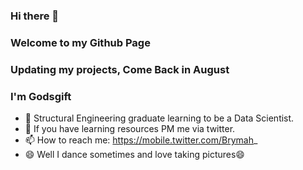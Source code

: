 ### Hi there 👋
### Welcome to my Github Page
### Updating my projects, Come Back in August
### I'm Godsgift
<!--
**Brymahh/Brymahh** is a ✨ _special_ ✨ repository because its `README.md` (this file) appears on your GitHub profile.

Here are some ideas to get you started:

- 🔭 I’m currently working on ...
- 🌱 I’m currently learning ...
- 👯 I’m looking to collaborate on ...
- 🤔 I’m looking for help with ...
- 💬 Ask me about ...
- 😄 Pronouns: ...
- ⚡ Fun fact: ...

-->


- 🌱 Structural Engineering graduate learning to be a Data Scientist.
- 🤔 If you have learning resources PM me via twitter.
- 📫 How to reach me: https://mobile.twitter.com/Brymah_
- 😄 Well I dance sometimes and love taking pictures😄

